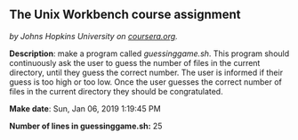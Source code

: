 ## The Unix Workbench course assignment
*by Johns Hopkins University on [coursera.org](https://www.coursera.org/).*

**Description**: make a program called *guessinggame.sh*. This program should continuously ask the user to guess the number of files in the current directory, until they guess the 
correct number. The user is informed if their guess is too high or too low. Once the user guesses the correct number of files in the current directory they should be congratulated.

**Make date**: Sun, Jan 06, 2019  1:19:45 PM

**Number of lines in guessinggame.sh:** 25
